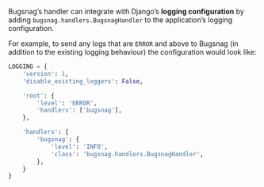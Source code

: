 Bugsnag’s handler can integrate with Django’s **logging configuration** by adding `bugsnag.handlers.BugsnagHandler` to the application’s logging configuration.

For example, to send any logs that are `ERROR` and above to Bugsnag (in addition to the existing logging behaviour) the configuration would look like:

```python
LOGGING = {
    'version': 1,
    'disable_existing_loggers': False,

    'root': {
        'level': 'ERROR',
        'handlers': ['bugsnag'],
    },

    'handlers': {
        'bugsnag': {
            'level': 'INFO',
            'class': 'bugsnag.handlers.BugsnagHandler',
        },
    }
}
```
